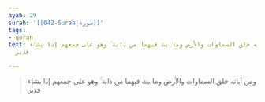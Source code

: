 ```yaml
---
ayah: 29
surah: '[[042-Surah|سورة]]'
tags:
- quran
text: ومن آياته خلق السماوات والأرض وما بث فيهما من دابة ۚ وهو على جمعهم إذا يشاء
  قدير

---
```

> ومن آياته خلق السماوات والأرض وما بث فيهما من دابة ۚ وهو على جمعهم إذا يشاء قدير
